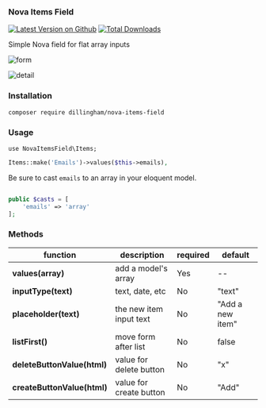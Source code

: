 ### Nova Items Field

[![Latest Version on Github](https://img.shields.io/github/release/dillingham/nova-items-field.svg?style=flat-square)](https://packagist.org/packages/dillingham/nova-items-field)
[![Total Downloads](https://img.shields.io/packagist/dt/dillingham/nova-items-field.svg?style=flat-square)](https://packagist.org/packages/dillingham/nova-items-field)


Simple Nova field for flat array inputs


![form](https://user-images.githubusercontent.com/29180903/50990350-cf518700-14df-11e9-8be0-bc7f5100b6f4.png)


![detail](https://user-images.githubusercontent.com/29180903/50990355-d082b400-14df-11e9-8012-59ca25aa1387.png)

### Installation
```
composer require dillingham/nova-items-field
```

### Usage

```
use NovaItemsField\Items;
```
```php
Items::make('Emails')->values($this->emails),
```

Be sure to cast `emails` to an array in your eloquent model.

```php

public $casts = [
    'emails' => 'array'
];
```

### Methods 

| function | description | required | default |
| - | - | - | - |
| **values(array)** | add a model's array | Yes | -- |
| **inputType(text)** | text, date, etc | No | "text" |
| **placeholder(text)** | the new item input text | No | "Add a new item" |
| **listFirst()**| move form after list  | No | false |
| **deleteButtonValue(html)** | value for delete button | No | "x" |
| **createButtonValue(html)** | value for create button | No | "Add" |
